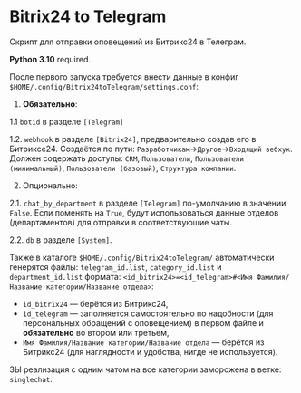# Bitrix24 to Telegram

Скрипт для отправки оповещений из Битрикс24 в Телеграм.

**Python 3.10** required.

После первого запуска требуется внести данные в конфиг ``$HOME/.config/Bitrix24toTelegram/settings.conf``:

1. **Обязательно**:

1.1 ``botid`` в разделе ``[Telegram]``

1.2. ``webhook`` в разделе ``[Bitrix24]``, предварительно создав его в Битриксе24. Создаётся по пути: ``Разработчикам``→``Другое``→``Входящий вебхук``. Должен содержать доступы: ``CRM``, ``Пользователи``, ``Пользователи (минимальный)``, ``Пользователи (базовый)``, ``Структура компании``.

2. Опционально:

2.1. ``chat_by_department`` в разделе ``[Telegram]`` по-умолчанию в значении ``False``. Если поменять на ``True``, будут использоваться данные отделов (департаментов) для отправки в соответствующие чаты.

2.2. ``db`` в разделе ``[System]``.

Также в каталоге ``$HOME/.config/Bitrix24toTelegram/`` автоматически генерятся файлы: ``telegram_id.list``, ``category_id.list`` и ``department_id.list`` формата: ``<id_bitrix24>=<id_telegram>#<Имя Фамилия/Название категории/Название отдела>``:

* ``id_bitrix24`` — берётся из Битрикс24,
* ``id_telegram`` — заполняется самостоятельно по надобности (для персональных обращений с оповещением) в первом файле и **обязательно** во втором или третьем,
* ``Имя Фамилия/Название категории/Название отдела`` — берётся из Битрикс24 (для наглядности и удобства, нигде не используется).

ЗЫ реализация с одним чатом на все категории заморожена в ветке: ``singlechat``.